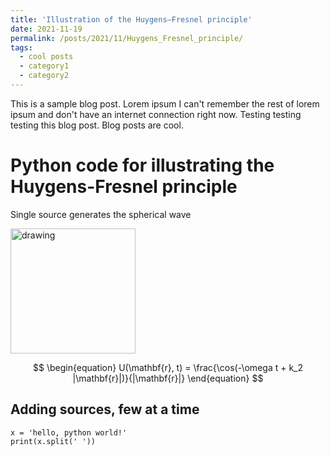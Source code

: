 ```yaml
---
title: 'Illustration of the Huygens–Fresnel principle'
date: 2021-11-19
permalink: /posts/2021/11/Huygens_Fresnel_principle/
tags:
  - cool posts
  - category1
  - category2
---
```


This is a sample blog post. Lorem ipsum I can't remember the rest of lorem ipsum and don't have an internet connection right now. Testing testing testing this blog post. Blog posts are cool.

Python code for illustrating the Huygens-Fresnel principle
======

Single source generates the spherical wave

<!-- ![plot](https://mkschmidtjr.github.io/images/plot85.png "Title" ) -->
<img src="https://mkschmidtjr.github.io/images/plot85.png" alt="drawing" width="200"/>

$$
\begin{equation}
  U(\mathbf{r}, t) = \frac{\cos(-\omega t + k_2 |\mathbf{r}|)}{|\mathbf{r}|}
\end{equation}
$$



Adding sources, few at a time
------

```{python}
x = 'hello, python world!'
print(x.split(' '))
```

